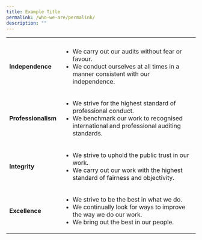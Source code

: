 ```yaml
---
title: Example Title
permalink: /who-we-are/permalink/
description: ""
---
```

<table>
	<tr>
		<th></th>
		<th></th>
	</tr>
	<tr> 
		<td><b>Independence</td>
		<td>
		<ul>
			<li>We carry out our audits without fear or favour.</li>
			<li>We conduct ourselves at all times in a manner consistent with our independence.</li>
			</ul>
		</td>
	</tr>
		<tr> 
		<td><b>Professionalism</td>
		<td>
		<ul>
			<li>We strive for the highest standard of professional conduct.</li>
			<li>We benchmark our work to recognised international and professional auditing standards.</li>
			</ul>
		</td>
	</tr>
			<tr> 
		<td><b>Integrity</td>
		<td>
		<ul>
			<li>We strive to uphold the public trust in our work.</li>
			<li>We carry out our work with the highest standard of fairness and objectivity.</li>
			</ul>
		</td>
	</tr>
			<tr> 
		<td><b>Excellence</td>
		<td>
		<ul>
			<li>We strive to be the best in what we do.</li>
			<li>We continually look for ways to improve the way we do our work.</li>
			<li>We bring out the best in our people.</li>
			</ul>
		</td>
	</tr>
	</table>